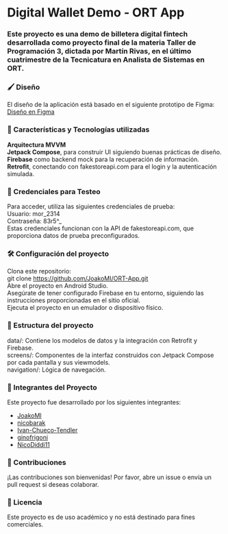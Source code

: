 #  Digital Wallet Demo - ORT App 
### Este proyecto es una demo de billetera digital fintech desarrollada como proyecto final de la materia Taller de Programación 3, dictada por Martín Rivas, en el último cuatrimestre de la Tecnicatura en Analista de Sistemas en ORT.

### 🖌️ Diseño
El diseño de la aplicación está basado en el siguiente prototipo de Figma:
[Diseño en Figma](https://www.figma.com/design/mrBVgAVorDpdiLHgOwbLdX/Parcial-2024-Q2-(A)?node-id=362-0&t=h35RmK4F42vqhQ2Y-1)


### 📱 Características y Tecnologías utilizadas
**Arquitectura MVVM**  
**Jetpack Compose**, para construir UI siguiendo buenas prácticas de diseño.  
**Firebase** como backend mock para la recuperación de información.  
**Retrofit**, conectando con fakestoreapi.com para el login y la autenticación simulada.  

### 🧪 Credenciales para Testeo
Para acceder, utiliza las siguientes credenciales de prueba:  
Usuario: mor_2314  
Contraseña: 83r5^_  
Estas credenciales funcionan con la API de fakestoreapi.com, que proporciona datos de prueba preconfigurados.  

### 🛠️ Configuración del proyecto  
Clona este repositorio:  
git clone https://github.com/JoakoMI/ORT-App.git  
Abre el proyecto en Android Studio.  
Asegúrate de tener configurado Firebase en tu entorno, siguiendo las instrucciones proporcionadas en el sitio oficial.  
Ejecuta el proyecto en un emulador o dispositivo físico.  

### 📂 Estructura del proyecto
data/: Contiene los modelos de datos y la integración con Retrofit y Firebase.  
screens/: Componentes de la interfaz construidos con Jetpack Compose por cada pantalla y sus viewmodels.  
navigation/: Lógica de navegación.  

### 👥 Integrantes del Proyecto
Este proyecto fue desarrollado por los siguientes integrantes:
- [JoakoMI](https://github.com/JoakoMI)
- [nicobarak](https://github.com/nicobarak)
- [Ivan-Chueco-Tendler](https://github.com/Ivan-Chueco-Tendler)
- [ginofrigoni](https://github.com/ginofrigoni)
- [NicoDiddi11](https://github.com/NicoDiddi11)

### 🤝 Contribuciones
¡Las contribuciones son bienvenidas! Por favor, abre un issue o envía un pull request si deseas colaborar.

### 📄 Licencia
Este proyecto es de uso académico y no está destinado para fines comerciales.

